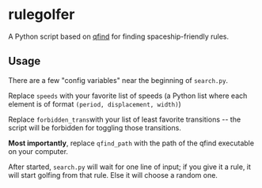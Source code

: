# rulegolfer
A Python script based on [qfind](https://github.com/Matthias-Merzenich/qfind) for finding spaceship-friendly rules.

## Usage

There are a few "config variables" near the beginning of `search.py`.

Replace `speeds` with your favorite list of speeds (a Python list where each element is of format `(period, displacement, width)`)

Replace `forbidden_trans`with your list of least favorite transitions -- the script will be forbidden for toggling those transitions.

**Most importantly**, replace `qfind_path` with the path of the qfind executable on your computer.

After started, `search.py` will wait for one line of input; if you give it a rule, it will start golfing from that rule. Else it will choose a random one. 
